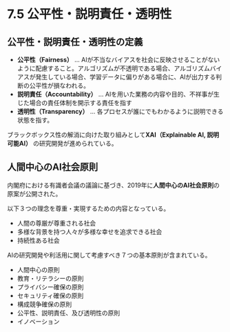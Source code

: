 # 7.5 公平性・説明責任・透明性

## 公平性・説明責任・透明性の定義

- **公平性（Fairness）** ... AIが不当なバイアスを社会に反映させることがないように配慮すること。アルゴリズムが不透明である場合、アルゴリズムバイアスが発生している場合、学習データに偏りがある場合に、AIが出力する判断の公平性が損なわれる。
- **説明責任（Accountability）** ... AIを用いた業務の内容や目的、不祥事が生じた場合の責任体制を開示する責任を指す
- **透明性（Transparency）** ... 各プロセスが誰にでもわかるように説明できる状態を指す。

ブラックボックス性の解消に向けた取り組みとして**XAI（Explainable AI, 説明可能AI）** の研究開発が進められている。

## 人間中心のAI社会原則

内閣府における有識者会議の議論に基づき、2019年に**人間中心のAI社会原則**の原案が公開された。

以下３つの理念を尊重・実現するための内容となっている。

- 人間の尊厳が尊重される社会
- 多様な背景を持つ人々が多様な幸せを追求できる社会
- 持続性ある社会

AIの研究開発や利活用に関して考慮すべき７つの基本原則が含まれている。

- 人間中心の原則
- 教育・リテラシーの原則
- プライバシー確保の原則
- セキュリティ確保の原則
- 構成競争確保の原則
- 公平性、説明責任、及び透明性の原則
- イノベーション


